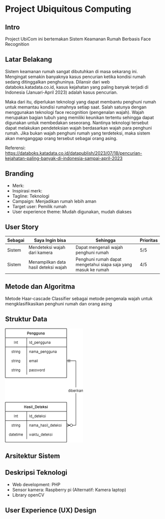 # Project Ubiquitous Computing

## Intro
Project UbiCom ini bertemakan Sistem Keamanan Rumah Berbasis Face Recognition

## Latar Belakang
Sistem keamanan rumah sangat dibutuhkan di masa sekarang ini. Mengingat semakin banyaknya kasus pencurian ketika kondisi rumah sedang ditinggalkan penghuninya. Dilansir dari web databoks.katadata.co.id, kasus kejahatan yang paling banyak terjadi di Indonesia (Januari-April 2023) adalah kasus pencurian. 

Maka dari itu, diperlukan teknologi yang dapat membantu penghuni rumah untuk memantau kondisi rumahnya setiap saat. Salah satunya dengan menggunakan teknologi face recognition (pengenalan wajah). Wajah merupakan bagian tubuh yang memiliki keunikan tertentu sehingga dapat digunakan untuk membedakan seseorang. Nantinya teknologi tersebut dapat melakukan pendeteksian wajah berdasarkan wajah para penghuni rumah. Jika bukan wajah penghuni rumah yang terdeteksi, maka sistem akan menganggap orang tersebut sebagai orang asing.

Referensi: https://databoks.katadata.co.id/datapublish/2023/07/18/pencurian-kejahatan-paling-banyak-di-indonesia-sampai-april-2023

## Branding
- Merk: 
- Inspirasi merk: 
- Tagline: Teknologi 
- Campaign: Menjadikan rumah lebih aman
- Target user: Pemilik rumah
- User experience theme: Mudah digunakan, mudah diakses

## User Story
<table>
    <thead>
        <tr>
            <th>Sebagai</th>
            <th>Saya Ingin bisa</th>
            <th>Sehingga</th>
            <th>Prioritas</th>
        </tr>
    </thead>
    <tbody>
        <tr>
            <td>Sistem</td><td>Mendeteksi wajah dari kamera</td><td>Dapat mengenali wajah penghuni rumah</td><td>5/5</td>
        </tr>
        <tr>
            <td>Sistem</td><td>Menampilkan data hasil deteksi wajah</td><td>Penghuni rumah dapat mengetahui siapa saja yang masuk ke rumah</td><td>4/5</td>
        </tr>
    </tbody>
</table>

## Metode dan Algoritma
Metode Haar-cascade Classifier sebagai metode pengenala wajah untuk mengklasifikasikan penghuni rumah dan orang asing
 
## Struktur Data
![tabel relasi](https://github.com/nurdilafarha/Ubiquitous-Computing/blob/main/Tabel%20Relasi_ubikom.drawio.png)

## Arsitektur Sistem

## Deskripsi Teknologi
- Web development: PHP
- Sensor kamera: Raspberry pi
  (Alternatif: Kamera laptop)
- Library openCV

## User Experience (UX) Design
